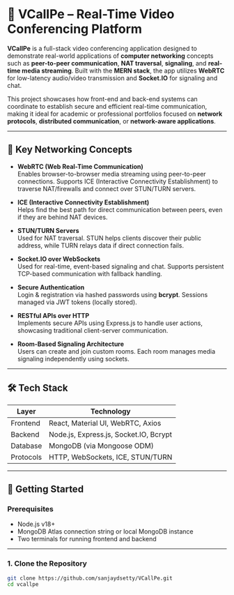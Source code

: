# 📡 VCallPe – Real-Time Video Conferencing Platform

**VCallPe** is a full-stack video conferencing application designed to demonstrate real-world applications of **computer networking** concepts such as **peer-to-peer communication**, **NAT traversal**, **signaling**, and **real-time media streaming**. Built with the **MERN stack**, the app utilizes **WebRTC** for low-latency audio/video transmission and **Socket.IO** for signaling and chat.

This project showcases how front-end and back-end systems can coordinate to establish secure and efficient real-time communication, making it ideal for academic or professional portfolios focused on **network protocols**, **distributed communication**, or **network-aware applications**.


---

## 🧠 Key Networking Concepts

- **WebRTC (Web Real-Time Communication)**  
  Enables browser-to-browser media streaming using peer-to-peer connections. Supports ICE (Interactive Connectivity Establishment) to traverse NAT/firewalls and connect over STUN/TURN servers.

- **ICE (Interactive Connectivity Establishment)**  
  Helps find the best path for direct communication between peers, even if they are behind NAT devices.

- **STUN/TURN Servers**  
  Used for NAT traversal. STUN helps clients discover their public address, while TURN relays data if direct connection fails.

- **Socket.IO over WebSockets**  
  Used for real-time, event-based signaling and chat. Supports persistent TCP-based communication with fallback handling.

- **Secure Authentication**  
  Login & registration via hashed passwords using **bcrypt**. Sessions managed via JWT tokens (locally stored).

- **RESTful APIs over HTTP**  
  Implements secure APIs using Express.js to handle user actions, showcasing traditional client-server communication.

- **Room-Based Signaling Architecture**  
  Users can create and join custom rooms. Each room manages media signaling independently using sockets.

---

## 🛠 Tech Stack

| Layer       | Technology                           |
|-------------|---------------------------------------|
| Frontend    | React, Material UI, WebRTC, Axios     |
| Backend     | Node.js, Express.js, Socket.IO, Bcrypt|
| Database    | MongoDB (via Mongoose ODM)            |
| Protocols   | HTTP, WebSockets, ICE, STUN/TURN      |

---

## 🚀 Getting Started

### Prerequisites

- Node.js v18+
- MongoDB Atlas connection string or local MongoDB instance
- Two terminals for running frontend and backend

---

### 1. Clone the Repository

```bash
git clone https://github.com/sanjaydsetty/VCallPe.git
cd vcallpe
